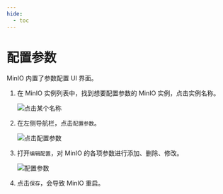 ```yaml
---
hide:
  - toc
---
```


# 配置参数

MinIO 内置了参数配置 UI 界面。

1. 在 MinIO 实例列表中，找到想要配置参数的 MinIO 实例，点击实例名称。

    ![点击某个名称](https://docs.daocloud.io/daocloud-docs-images/docs/middleware/minio/images/view01.png)

2. 在左侧导航栏，点击`配置参数`。

    ![点击配置参数](https://docs.daocloud.io/daocloud-docs-images/docs/middleware/minio/images/view02.png)

3. 打开`编辑配置`，对 MinIO 的各项参数进行添加、删除、修改。

    ![配置参数](https://docs.daocloud.io/daocloud-docs-images/docs/middleware/minio/images/view03.png)

4. 点击`保存`，会导致 MinIO 重启。
